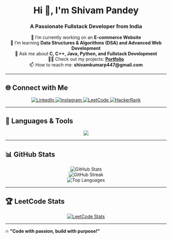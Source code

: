 <h1 align="center">Hi 👋, I'm Shivam Pandey</h1>
<h3 align="center">A Passionate Fullstack Developer from India</h3>

<p align="center">
  🔭 I’m currently working on an <strong>E-commerce Website</strong> <br>
  🌱 I’m learning <strong>Data Structures & Algorithms (DSA) and Advanced Web Development</strong> <br>
  💬 Ask me about <strong>C, C++, Java, Python, and Fullstack Development</strong> <br>
  👨‍💻 Check out my projects: <a href="https://shivamstorm.netlify.app/" target="_blank"><strong>Portfolio</strong></a> <br>
  📫 How to reach me: <strong>shivamkumarp447@gmail.com</strong>
</p>

---

## 🌐 Connect with Me  
<p align="center">
  <a href="https://www.linkedin.com/in/pandey--shivam/" target="_blank">
    <img src="https://img.shields.io/badge/LinkedIn-0A66C2?style=for-the-badge&logo=linkedin&logoColor=white" alt="LinkedIn">
  </a>
  <a href="https://www.instagram.com/shivam_storm7/" target="_blank">
    <img src="https://img.shields.io/badge/Instagram-E4405F?style=for-the-badge&logo=instagram&logoColor=white" alt="Instagram">
  </a>
  <a href="https://leetcode.com/shivam_2233/" target="_blank">
    <img src="https://img.shields.io/badge/LeetCode-FFA116?style=for-the-badge&logo=leetcode&logoColor=white" alt="LeetCode">
  </a>
  <a href="https://www.hackerrank.com/profile/shivamkumarp447" target="_blank">
    <img src="https://img.shields.io/badge/HackerRank-2EC866?style=for-the-badge&logo=hackerrank&logoColor=white" alt="HackerRank">
  </a>
</p>

---

## 🚀 Languages & Tools  
<p align="center">
  <img src="https://skillicons.dev/icons?i=c,cpp,java,python,html,css,js,php,nodejs,mysql,react,git&theme=light" />
</p>

---

## 📊 GitHub Stats  
<p align="center">
  <img src="https://github-readme-stats.vercel.app/api?username=storm309&show_icons=true&theme=tokyonight&hide_border=true" alt="GitHub Stats">
  <br>
  <img src="https://streak-stats.demolab.com/?user=storm309&theme=tokyonight&hide_border=true" alt="GitHub Streak">
  <br>
  <img src="https://github-readme-stats.vercel.app/api/top-langs/?username=storm309&layout=compact&theme=tokyonight&hide_border=true" alt="Top Languages">
</p>

---

## 🏆 LeetCode Stats  
<p align="center">
  <a href="https://leetcode.com/shivam_2233/">
    <img src="https://leetcard.jacoblin.cool/shivam_2233" alt="LeetCode Stats">
  </a>
</p>

---

🔥 **"Code with passion, build with purpose!"**  
